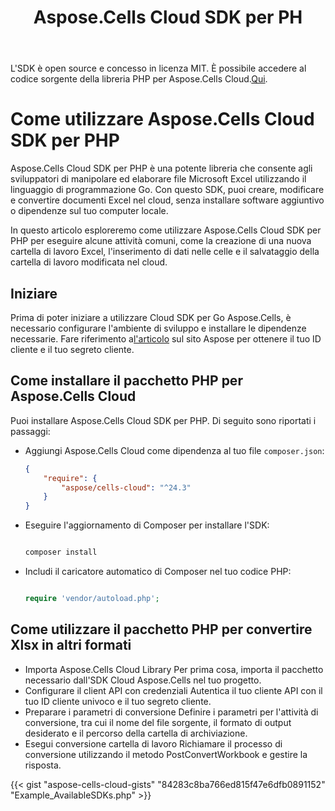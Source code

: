 ﻿---
title: Aspose.Cells Cloud SDK per PH
second_title: Aspose.Cells Cloud Documen
type: docs
url: /it/available-sdks/aspose-cells-cloud-php/
description: Aspose.Cells Cloud supporta Excel per creare, convertire, unire, dividere, proteggere, operazioni di oggetti interni e così via
weight: 30
kwords: Excel, Office Cloud, REST API, Foglio di calcolo, PDF, CSV, Json, Markdown, PHP
---
L'SDK è open source e concesso in licenza MIT. È possibile accedere al codice sorgente della libreria PHP per Aspose.Cells Cloud.[Qui](https://github.com/aspose-cells-cloud/aspose-cells-cloud-php).

# **Come utilizzare Aspose.Cells Cloud SDK per PHP**

Aspose.Cells Cloud SDK per PHP è una potente libreria che consente agli sviluppatori di manipolare ed elaborare file Microsoft Excel utilizzando il linguaggio di programmazione Go. Con questo SDK, puoi creare, modificare e convertire documenti Excel nel cloud, senza installare software aggiuntivo o dipendenze sul tuo computer locale.

In questo articolo esploreremo come utilizzare Aspose.Cells Cloud SDK per PHP per eseguire alcune attività comuni, come la creazione di una nuova cartella di lavoro Excel, l'inserimento di dati nelle celle e il salvataggio della cartella di lavoro modificata nel cloud.

## Iniziare

 Prima di poter iniziare a utilizzare Cloud SDK per Go Aspose.Cells, è necessario configurare l'ambiente di sviluppo e installare le dipendenze necessarie. Fare riferimento a[l'articolo](https://docs.aspose.cloud/cells/quickstart/) sul sito Aspose per ottenere il tuo ID cliente e il tuo segreto cliente.

## Come installare il pacchetto PHP per Aspose.Cells Cloud

Puoi installare Aspose.Cells Cloud SDK per PHP. Di seguito sono riportati i passaggi:

- Aggiungi Aspose.Cells Cloud come dipendenza al tuo file `composer.json`:

   ```json
   {
       "require": {
           "aspose/cells-cloud": "^24.3"
       }
   }
   ```

- Eseguire l'aggiornamento di Composer per installare l'SDK:

   ```bash

   composer install

   ```

- Includi il caricatore automatico di Composer nel tuo codice PHP:

   ```php

   require 'vendor/autoload.php';

   ```

## Come utilizzare il pacchetto PHP per convertire Xlsx in altri formati

- Importa Aspose.Cells Cloud Library
 Per prima cosa, importa il pacchetto necessario dall'SDK Cloud Aspose.Cells nel tuo progetto.
- Configurare il client API con credenziali
 Autentica il tuo cliente API con il tuo ID cliente univoco e il tuo segreto cliente.
- Preparare i parametri di conversione
 Definire i parametri per l'attività di conversione, tra cui il nome del file sorgente, il formato di output desiderato e il percorso della cartella di archiviazione.
- Esegui conversione cartella di lavoro
 Richiamare il processo di conversione utilizzando il metodo PostConvertWorkbook e gestire la risposta.

{{< gist "aspose-cells-cloud-gists" "84283c8ba766ed815f47e6dfb0891152" "Example_AvailableSDKs.php" >}}
